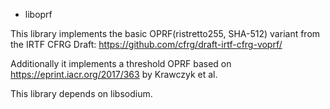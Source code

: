 * liboprf

This library implements the basic OPRF(ristretto255, SHA-512) variant
from the IRTF CFRG Draft: https://github.com/cfrg/draft-irtf-cfrg-voprf/

Additionally it implements a threshold OPRF based on
https://eprint.iacr.org/2017/363 by Krawczyk et al.

This library depends on libsodium.
